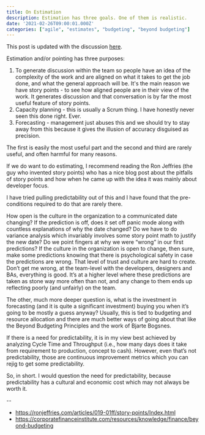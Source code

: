 ```yaml
---
title: On Estimation
description: Estimation has three goals. One of them is realistic.
date: '2021-02-26T09:00:01.000Z'
categories: ["agile", "estimates", "budgeting", "beyond budgeting"]
---
```


This post is updated with the discussion [here](https://www.linkedin.com/in/zararsiddiqi?miniProfileUrn=urn%3Ali%3Afs_miniProfile%3AACoAAABJAi8BNa5A9nRcW_qPRf8Xk8oK98MhQ9w&lipi=urn%3Ali%3Apage%3Ad_flagship3_detail_base%3BHFX3l9eHQ0ORfnrKV2Qscw%3D%3D&licu=urn%3Ali%3Acontrol%3Ad_flagship3_detail_base-actor_container&lici=gdZcee8ZRsuungEIR8d%2Bfw%3D%3D).

Estimation and/or pointing has three purposes:

1. To generate discussion within the team so people have an idea of the complexity of the work and are aligned on what it takes to get the job done, and what the general approach will be. It's the main reason we have story points - to see how aligned people are in their view of the work. It generates discussion and that conversation is by far the most useful feature of story points.
2. Capacity planning - this is usually a Scrum thing.  I have honestly never seen this done right. Ever.
3. Forecasting - management just abuses this and we should try to stay away from this because it gives the illusion of accuracy disguised as precision.

The first is easily the most useful part and the second and third are rarely useful, and often harmful for many reasons.

If we do want to do estimating, I recommend reading the Ron Jeffries (the guy who invented story points) who has a nice blog post about the pitfalls of story points and how when he came up with the idea it was mainly about developer focus.

I have tried pulling predictability out of this and I have found that the pre-conditions required to do that are rarely there.

How open is the culture in the organization to a communicated date changing? If the prediction is off, does it set off panic mode along with countless explanations of why the date changed? Do we have to do variance analysis which invariably involves some story point math to justify the new date? Do we point fingers at why we were “wrong” in our first predictions? If the culture in the organization is open to change, then sure, make some predictions knowing that there is psychological safety in case the predictions are wrong. That level of trust and culture are hard to create. Don’t get me wrong, at the team-level with the developers, designers and BAs, everything is good. It’s at a higher level where these predictions are taken as stone way more often than not, and any change to them ends up reflecting poorly (and unfairly) on the team.

The other, much more deeper question is, what is the investment in forecasting (and it is quite a significant investment) buying you when it’s going to be mostly a guess anyway? Usually, this is tied to budgeting and resource allocation and there are much better ways of going about that like the Beyond Budgeting Principles and the work of Bjarte Bogsnes.

If there is a need for predictability, it is in my view best achieved by analyzing Cycle Time and Throughput (i.e., how many days does it take from requirement to production, concept to cash). However, even that’s not predictability, those are continuous improvement metrics which you can rejig to get some predictability.

So, in short. I would question the need for predictability, because predictability has a cultural and economic cost which may not always be worth it.



--
- https://ronjeffries.com/articles/019-01ff/story-points/Index.html
- https://corporatefinanceinstitute.com/resources/knowledge/finance/beyond-budgeting